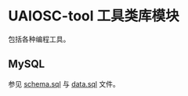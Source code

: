 # UAIOSC-tool 工具类库模块

包括各种编程工具。

## MySQL

参见 [schema.sql](../schema.sql) 与 [data.sql](../data.sql) 文件。
